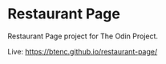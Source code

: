  # Restaurant Page
Restaurant Page project for The Odin Project.

Live: https://btenc.github.io/restaurant-page/

